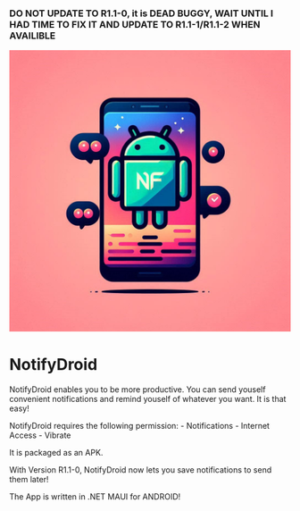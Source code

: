### DO NOT UPDATE TO R1.1-0, it is DEAD BUGGY, WAIT UNTIL I HAD TIME TO FIX IT AND UPDATE TO R1.1-1/R1.1-2 WHEN AVAILIBLE


![alt text](https://github.com/realdcre/NotifyDroid/blob/main/notifyd/Resources/Images/nofydroid.jpg)



# NotifyDroid

NotifyDroid enables you to be more productive. You can send youself convenient notifications and remind youself of whatever you want. It is that easy!

NotifyDroid requires the following permission:
     - Notifications
     - Internet Access
     - Vibrate

It is packaged as an APK.

With Version R1.1-0, NotifyDroid now lets you save notifications to send them later!

The App is written in .NET MAUI for ANDROID!
